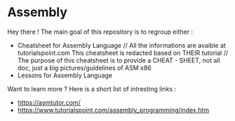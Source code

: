 # Assembly

Hey there ! The main goal of this repository is to regroup either :
- Cheatsheet for Assembly Language  // All the informations are avaible at tutorialspoint.com This cheatsheet is redacted based on THEIR tutorial 
                                    // The purpose of this cheatsheet is to provide a CHEAT - SHEET, not all doc, just a big pictures/guidelines of ASM x86 
- Lessons for Assembly Language

Want to learn more ? Here is a short list of intresting links :

- https://asmtutor.com/
- https://www.tutorialspoint.com/assembly_programming/index.htm
